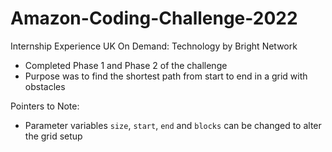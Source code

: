 # Amazon-Coding-Challenge-2022
Internship Experience UK On Demand: Technology by Bright Network
- Completed Phase 1 and Phase 2 of the challenge
- Purpose was to find the shortest path from start to end in a grid with obstacles

Pointers to Note:
- Parameter variables `size`, `start`, `end` and `blocks` can be changed to alter the grid setup

